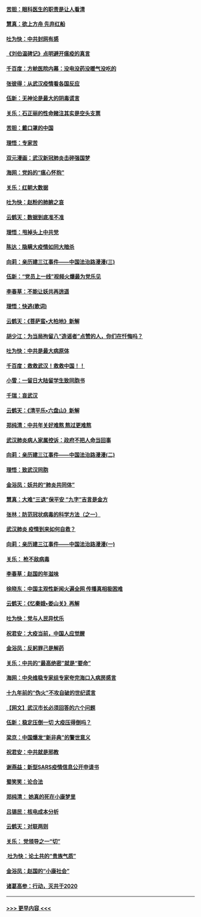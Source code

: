 #### [苦胆：眼科医生的职责是让人看清](../pages/nsc993/n11853840.md?t=02090555) 
#### [慧真：欲上方舟 先弃红船](../pages/nsc993/n11853483.md?t=02090555) 
#### [吐为快：中共封网有感](../pages/nsc993/n11852575.md?t=02090555) 
#### [《刘伯温碑记》点明避开瘟疫的真言](../pages/nsc993/n11852128.md?t=02090555) 
#### [千百度：方舱医院内幕：没电没药没暖气没吃的](../pages/nsc993/n11850211.md?t=02090555) 
#### [张彼得：从武汉疫情看各国反应](../pages/nsc993/n11850102.md?t=02090555) 
#### [伍新：无神论是最大的阴毒谎言](../pages/nsc993/n11846129.md?t=02090555) 
#### [关乐：石正丽的性命赌注其实是空头支票](../pages/nsc993/n11846109.md?t=02090555) 
#### [苦胆：戴口罩的中国](../pages/nsc993/n11845576.md?t=02090555) 
#### [理悟：专家苦](../pages/nsc993/n11845564.md?t=02090555) 
#### [双元漫画：武汉新冠肺炎击碎强国梦](../pages/nsc993/n11843320.md?t=02090555) 
#### [海网：党妈的“瘟心怀抱”](../pages/nsc993/n11840740.md?t=02090555) 
#### [关乐：红朝大数据](../pages/nsc993/n11840675.md?t=02090555) 
#### [吐为快：赵粉的肺腑之哀](../pages/nsc993/n11840618.md?t=02090555) 
#### [云鹤天：数据到底准不准](../pages/nsc993/n11840325.md?t=02090555) 
#### [理悟：甩掉头上中共党](../pages/nsc993/n11838826.md?t=02090555) 
#### [陈达：隐瞒大疫情如同大暗杀](../pages/nsc993/n11838771.md?t=02090555) 
#### [向莉：亲历建三江事件——中国法治路漫漫(三)](../pages/nsc993/n11831825.md?t=02090555) 
#### [伍新：“党员上一线”视频火爆最为党乐见](../pages/nsc993/n11838200.md?t=02090555) 
#### [李春草：不能让妖共再逍遥](../pages/nsc993/n11838102.md?t=02090555) 
#### [理悟：快逃(歌词)](../pages/nsc993/n11838083.md?t=02090555) 
#### [云鹤天：《菩萨蛮▪大柏地》新解](../pages/nsc993/n11838059.md?t=02090555) 
#### [胡少江：为当局拘留八“造谣者”点赞的人，你们在忏悔吗？](../pages/nsc993/n11836801.md?t=02090555) 
#### [吐为快：中共是最大病原体](../pages/nsc993/n11836748.md?t=02090555) 
#### [千百度：救救武汉！救救中国！！](../pages/nsc993/n11836145.md?t=02090555) 
#### [小雪：一留日大陆留学生致同胞书](../pages/nsc993/n11834624.md?t=02090555) 
#### [千瑞：哀武汉](../pages/nsc993/n11833647.md?t=02090555) 
#### [云鹤天：《清平乐▪六盘山》新解](../pages/nsc993/n11833611.md?t=02090555) 
#### [郑纯清：中共年关好难熬 熬过更难熬](../pages/nsc993/n11833489.md?t=02090555) 
#### [武汉肺炎病人家属控诉：政府不把人命当回事](../pages/nsc993/n11833205.md?t=02090555) 
#### [向莉：亲历建三江事件——中国法治路漫漫(二)](../pages/nsc993/n11829102.md?t=02090555) 
#### [理悟：致武汉同胞](../pages/nsc993/n11831522.md?t=02090555) 
#### [金浴凤：妖共的“肺炎共同体”](../pages/nsc993/n11829448.md?t=02090555) 
#### [慧真：大难“三退”保平安 “九字”吉言是金方](../pages/nsc993/n11829501.md?t=02090555) 
#### [张林：防范冠状病毒的科学方法（之一）](../pages/nsc993/n11828618.md?t=02090555) 
#### [武汉肺炎 疫情到来如何自救？](../pages/nsc993/n11827632.md?t=02090555) 
#### [向莉：亲历建三江事件——中国法治路漫漫(一)](../pages/nsc993/n11827190.md?t=02090555) 
#### [关乐： 枪不敌病毒](../pages/nsc993/n11826746.md?t=02090555) 
#### [李春草：赵国的年滋味](../pages/nsc993/n11826321.md?t=02090555) 
#### [徐晓东：中国主观性新闻火遍全网 传播真相极困难](../pages/nsc993/n11826508.md?t=02090555) 
#### [云鹤天：《忆秦娥▪娄山关》再解](../pages/nsc993/n11824682.md?t=02090555) 
#### [吐为快：党与人民异忧乐](../pages/nsc993/n11824660.md?t=02090555) 
#### [祝君安：大疫当前，中国人应觉醒](../pages/nsc993/n11821946.md?t=02090555) 
#### [金浴凤：反躬罪己是解药](../pages/nsc993/n11820280.md?t=02090555) 
#### [关乐：中共的“最高绝密”就是“要命”](../pages/nsc993/n11816946.md?t=02090555) 
#### [海网：中央维稳专家组专家夸完海口入病房感言](../pages/nsc993/n11815138.md?t=02090555) 
#### [十九年前的“伪火”不攻自破的世纪谎言](../pages/nsc993/n11813238.md?t=02090555) 
#### [【网文】武汉市长必须回答的六个问题](../pages/nsc993/n11813848.md?t=02090555) 
#### [伍新：稳定压倒一切 大疫压得倒吗？](../pages/nsc993/n11812634.md?t=02090555) 
#### [梁京：中国爆发“新非典”的警世意义](../pages/nsc993/n11812554.md?t=02090555) 
#### [祝君安：中共就是邪教](../pages/nsc993/n11812431.md?t=02090555) 
#### [谢燕益：新型SARS疫情信息公开申请书](../pages/nsc993/n11808840.md?t=02090555) 
#### [蜀笑笑：论合法](../pages/nsc993/n11808064.md?t=02090555) 
#### [郑纯清： 她真的死在小康梦里](../pages/nsc993/n11806623.md?t=02090555) 
#### [吕锡民：核电成本分析](../pages/nsc993/n11806284.md?t=02090555) 
#### [云鹤天：对联两则](../pages/nsc993/n11805957.md?t=02090555) 
#### [关乐： 党领导之一“切”](../pages/nsc993/n11804505.md?t=02090555) 
#### [ 吐为快：论土共的“贵族气质”](../pages/nsc993/n11804490.md?t=02090555) 
#### [金浴凤：赵国的“小康社会”](../pages/nsc993/n11804452.md?t=02090555) 
#### [诸葛高参：行动，灭共于2020](../pages/nsc993/n11804120.md?t=02090555) 

----
#### [ >>> 更早内容 <<< ](../indexes/nsc993-earlier.md)
